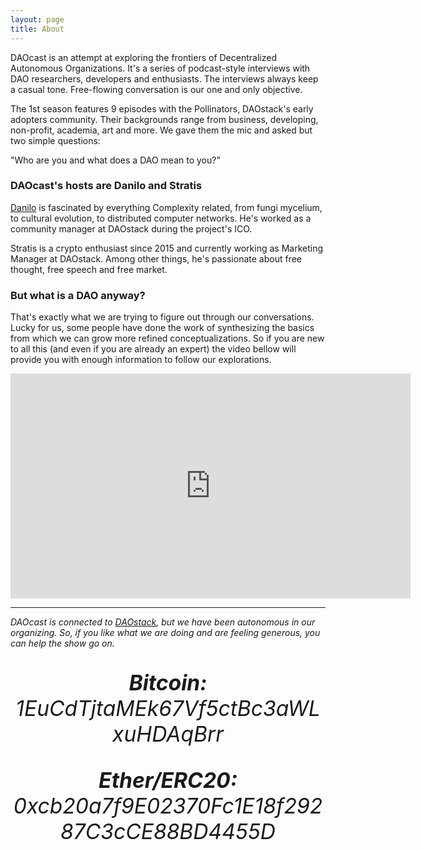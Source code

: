 ```yaml
---
layout: page
title: About
---
```


DAOcast is an attempt at exploring the frontiers of Decentralized Autonomous Organizations. It's a series of podcast-style interviews with DAO researchers, developers and enthusiasts. The interviews always keep a casual tone. Free-flowing conversation is our one and only objective.

The 1st season features 9 episodes with the Pollinators, DAOstack's early adopters community. Their backgrounds range from business, developing, non-profit, academia, art and more. We gave them the mic and asked but two simple questions:

"Who are you and what does a DAO mean to you?"

### DAOcast's hosts are Danilo and Stratis

[Danilo](https://www.youtube.com/watch?v=mgK8QFYdbNk) is fascinated by everything Complexity related, from fungi mycelium, to cultural evolution, to distributed computer networks. He's worked as a community manager at DAOstack during the project's ICO.

Stratis is a crypto enthusiast since 2015 and currently working as Marketing Manager at DAOstack. Among other things, he's passionate about free thought, free speech and free market.

### But what is a DAO anyway?

That's exactly what we are trying to figure out through our conversations. Lucky for us, some people have done the work of synthesizing the basics from which we can grow more refined conceptualizations. So if you are new to all this (and even if you are already an expert) the video bellow will provide you with enough information to follow our explorations.

<iframe width="640" height="360" src="https://www.youtube.com/embed/ETfaSaywXqM" frameborder="0" allow="autoplay; encrypted-media" webkitallowfullscreen mozallowfullscreen allowfullscreen></iframe>

---

*DAOcast is connected to [DAOstack](https://daostack.io/), but we have been autonomous in our organizing. So, if you like what we are doing and are feeling generous, you can help the show go on.*

<p style="font-size: 3.5vw" align="center"><i><b>Bitcoin:</b> 1EuCdTjtaMEk67Vf5ctBc3aWLxuHDAqBrr</i></p>
<p style="font-size: 3.5vw" align="center"><i><b>Ether/ERC20:</b> 0xcb20a7f9E02370Fc1E18f29287C3cCE88BD4455D</i></p>
